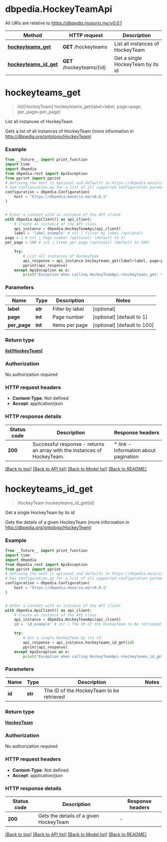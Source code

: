 # dbpedia.HockeyTeamApi

All URIs are relative to *https://dbpedia.mosorio.me/v0.0.1*

Method | HTTP request | Description
------------- | ------------- | -------------
[**hockeyteams_get**](HockeyTeamApi.md#hockeyteams_get) | **GET** /hockeyteams | List all instances of HockeyTeam
[**hockeyteams_id_get**](HockeyTeamApi.md#hockeyteams_id_get) | **GET** /hockeyteams/{id} | Get a single HockeyTeam by its id


# **hockeyteams_get**
> list[HockeyTeam] hockeyteams_get(label=label, page=page, per_page=per_page)

List all instances of HockeyTeam

Gets a list of all instances of HockeyTeam (more information in http://dbpedia.org/ontology/HockeyTeam)

### Example

```python
from __future__ import print_function
import time
import dbpedia
from dbpedia.rest import ApiException
from pprint import pprint
# Defining the host is optional and defaults to https://dbpedia.mosorio.me/v0.0.1
# See configuration.py for a list of all supported configuration parameters.
configuration = dbpedia.Configuration(
    host = "https://dbpedia.mosorio.me/v0.0.1"
)


# Enter a context with an instance of the API client
with dbpedia.ApiClient() as api_client:
    # Create an instance of the API class
    api_instance = dbpedia.HockeyTeamApi(api_client)
    label = 'label_example' # str | Filter by label (optional)
page = 1 # int | Page number (optional) (default to 1)
per_page = 100 # int | Items per page (optional) (default to 100)

    try:
        # List all instances of HockeyTeam
        api_response = api_instance.hockeyteams_get(label=label, page=page, per_page=per_page)
        pprint(api_response)
    except ApiException as e:
        print("Exception when calling HockeyTeamApi->hockeyteams_get: %s\n" % e)
```

### Parameters

Name | Type | Description  | Notes
------------- | ------------- | ------------- | -------------
 **label** | **str**| Filter by label | [optional] 
 **page** | **int**| Page number | [optional] [default to 1]
 **per_page** | **int**| Items per page | [optional] [default to 100]

### Return type

[**list[HockeyTeam]**](HockeyTeam.md)

### Authorization

No authorization required

### HTTP request headers

 - **Content-Type**: Not defined
 - **Accept**: application/json

### HTTP response details
| Status code | Description | Response headers |
|-------------|-------------|------------------|
**200** | Successful response - returns an array with the instances of HockeyTeam. |  * link - Information about pagination <br>  |

[[Back to top]](#) [[Back to API list]](../README.md#documentation-for-api-endpoints) [[Back to Model list]](../README.md#documentation-for-models) [[Back to README]](../README.md)

# **hockeyteams_id_get**
> HockeyTeam hockeyteams_id_get(id)

Get a single HockeyTeam by its id

Gets the details of a given HockeyTeam (more information in http://dbpedia.org/ontology/HockeyTeam)

### Example

```python
from __future__ import print_function
import time
import dbpedia
from dbpedia.rest import ApiException
from pprint import pprint
# Defining the host is optional and defaults to https://dbpedia.mosorio.me/v0.0.1
# See configuration.py for a list of all supported configuration parameters.
configuration = dbpedia.Configuration(
    host = "https://dbpedia.mosorio.me/v0.0.1"
)


# Enter a context with an instance of the API client
with dbpedia.ApiClient() as api_client:
    # Create an instance of the API class
    api_instance = dbpedia.HockeyTeamApi(api_client)
    id = 'id_example' # str | The ID of the HockeyTeam to be retrieved

    try:
        # Get a single HockeyTeam by its id
        api_response = api_instance.hockeyteams_id_get(id)
        pprint(api_response)
    except ApiException as e:
        print("Exception when calling HockeyTeamApi->hockeyteams_id_get: %s\n" % e)
```

### Parameters

Name | Type | Description  | Notes
------------- | ------------- | ------------- | -------------
 **id** | **str**| The ID of the HockeyTeam to be retrieved | 

### Return type

[**HockeyTeam**](HockeyTeam.md)

### Authorization

No authorization required

### HTTP request headers

 - **Content-Type**: Not defined
 - **Accept**: application/json

### HTTP response details
| Status code | Description | Response headers |
|-------------|-------------|------------------|
**200** | Gets the details of a given HockeyTeam |  -  |

[[Back to top]](#) [[Back to API list]](../README.md#documentation-for-api-endpoints) [[Back to Model list]](../README.md#documentation-for-models) [[Back to README]](../README.md)

